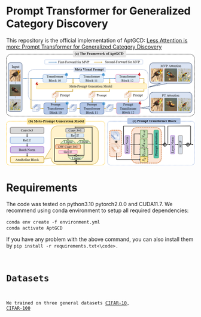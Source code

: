 # Prompt Transformer for Generalized Category Discovery
This repository is the official implementation of AptGCD: [Less Attention is more: Prompt Transformer for Generalized Category Discovery](https://openaccess.thecvf.com/content/CVPR2025/papers/Zhang_Less_Attention_is_More_Prompt_Transformer_for_Generalized_Category_Discovery_CVPR_2025_paper.pdf)
![overview](overview.png)
# Requirements
The code was tested on python3.10 pytorch2.0.0 and CUDA11.7.
We recommend using conda environment to setup all required dependencies:
```
conda env create -f environment.yml
conda activate AptGCD
```
If you have any problem with the above command, you can also install them by <code>pip install -r requirements.txt<\code>.

# Datasets
We trained on three general datasets [CIFAR-10](https://docs.pytorch.org/vision/main/generated/torchvision.datasets.CIFAR10.html), [CIFAR-100](https://docs.pytorch.org/vision/main/generated/torchvision.datasets.CIFAR100.html)